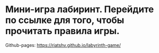 # Мини-игра лабиринт. Перейдите по ссылке для того, чтобы прочитать правила игры.
Github-pages: https://riatshv.github.io/labyrinth-game/